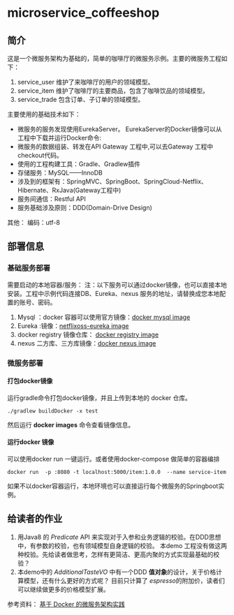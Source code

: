 # microservice_coffeeshop     

## 简介    

这是一个微服务架构为基础的，简单的咖啡厅的微服务示例。主要的微服务工程如下：   

1. service_user 维护了来咖啡厅的用户的领域模型。    
2. service_item 维护了咖啡厅的主要商品，包含了咖啡饮品的领域模型。     
3. service_trade 包含订单、子订单的领域模型。 

主要使用的基础技术如下：        

* 微服务的服务发现使用EurekaServer。 EurekaServer的Docker镜像可以从工程中下载并运行Docker命令:      
* 微服务的数据组装、转发在API Gateway 工程中,可以去Gateway 工程中checkout代码。   
* 使用的工程构建工具：Gradle、Gradlew插件    
* 存储服务：MySQL——InnoDB   
* 涉及到的框架有：SpringMVC、SpringBoot、SpringCloud-Netflix、Hibernate、RxJava(Gateway工程中)    
* 服务间通信：Restful API   
* 服务基础涉及原则：DDD(Domain-Drive Design)     

其他：
编码：utf-8

## 部署信息   

### 基础服务部署      

需要启动的本地容器/服务：
注：以下服务可以通过docker镜像，也可以直接本地安装。工程中示例代码连接DB、Eureka、nexus 服务的地址，请替换成您本地配置的账号、密码。 


1. Mysql ：docker 容器可以使用官方镜像：[docker mysql image](https://hub.docker.com/_/mysql/)
2. Eureka :镜像：[netflixoss-eureka image](https://hub.docker.com/r/netflixoss/eureka/)
3. docker registry 镜像仓库： [docker registry image](https://hub.docker.com/_/registry/)
4. nexus 二方库、三方库镜像：[docker nexus image](https://hub.docker.com/r/sonatype/nexus/)     

### 微服务部署  

#### 打包docker镜像

运行gradle命令打包docker镜像，并且上传到本地的 docker 仓库。   
  
```
./gradlew buildDocker -x test 

```
然后运行 **docker images** 命令查看镜像信息。 

#### 运行docker 镜像

可以使用docker run 一键运行。或者使用docker-compose 做简单的容器编排  

```
docker run  -p :8080 -t localhost:5000/item:1.0.0  --name service-item  
```

如果不以docker容器运行，本地环境也可以直接运行每个微服务的Springboot实例。 


## 给读者的作业   

1. 用Java8 的 *Predicate* API  来实现对于入参和业务逻辑的校验。在DDD思想中，有参数的校验，也有领域模型自身逻辑的校验。
本demo 工程没有做这两种校验。先给读者做思考，怎样有更简洁、更高内聚的方式实现最基础的校验？     
2. 本demo中的 *AdditionalTasteVO* 中有一个DDD **值对象**的设计，关于价格计算模型，还有什么更好的方式呢？
目前只计算了 *espresso*的附加价，读者们可以继续做更多的价格模型扩展。    

 

参考资料： 
[基于 Docker 的微服务架构实践](https://gitbook.cn/gitchat/activity/5a425b957431432eb6052297)
